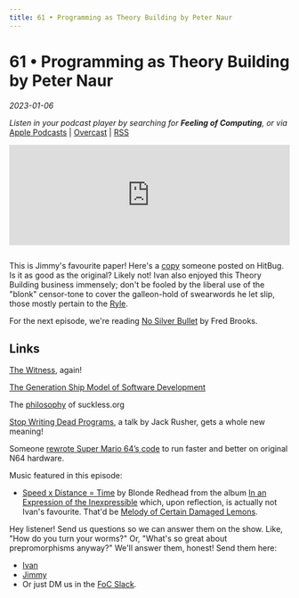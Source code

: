 ```yaml
---
title: 61 • Programming as Theory Building by Peter Naur
---
```


# 61 • Programming as Theory Building by Peter Naur

_2023-01-06_

_Listen in your podcast player by searching for **Feeling of Computing**, or via_ [Apple Podcasts](https://podcasts.apple.com/podcast/future-of-coding/id1265527976) \| [Overcast](https://overcast.fm/itunes1265527976) \| [RSS](https://omny.fm/shows/feeling-of-computing/playlists/podcast.rss)

<iframe src="https://omny.fm/shows/feeling-of-computing/programming-as-theory-building-by-peter-naur/embed" width="100%" height="180" frameborder="0" style="margin-bottom: 1em"></iframe>

This is Jimmy's favourite paper! Here's a [copy](https://gist.github.com/onlurking/fc5c81d18cfce9ff81bc968a7f342fb1) someone posted on HitBug. Is it as good as the original? Likely not! Ivan also enjoyed this Theory Building business immensely; don't be fooled by the liberal use of the "blonk" censor-tone to cover the galleon-hold of swearwords he let slip, those mostly pertain to the [Ryle](https://en.wikipedia.org/wiki/The_Concept_of_Mind).

For the next episode, we're reading [No Silver Bullet](https://en.wikipedia.org/wiki/No_Silver_Bullet) by Fred Brooks.

## Links

[The Witness](http://the-witness.net), again!

[The Generation Ship Model of Software Development](https://medium.com/@wm/the-generation-ship-model-of-software-development-5ef89a74854b)

The [philosophy](https://suckless.org/philosophy/) of suckless.org

[Stop Writing Dead Programs](https://jackrusher.com/strange-loop-2022/), a talk by Jack Rusher, gets a whole new meaning!

Someone [rewrote Super Mario 64’s code](https://www.youtube.com/watch?v=t_rzYnXEQlE) to run faster and better on original N64 hardware.

Music featured in this episode:

- [Speed x Distance = Time](https://www.youtube.com/watch?v=KLk45tpMnU0) by Blonde Redhead from the album [In an Expression of the Inexpressible](https://en.wikipedia.org/wiki/In_an_Expression_of_the_Inexpressible) which, upon reflection, is actually not Ivan's favourite. That'd be [Melody of Certain Damaged Lemons](https://en.wikipedia.org/wiki/Melody_of_Certain_Damaged_Lemons).

Hey listener! Send us questions so we can answer them on the show. Like, "How do you turn your worms?" Or, "What's so great about prepromorphisms anyway?" We'll answer them, honest! Send them here:

- [Ivan](mailto:hello@feelingof.com?subject=Question%20from%20an%20FoC%20Listener)
- [Jimmy](http://twitter.com/jimmyhmiller)
- Or just DM us in the [FoC Slack](/community).
